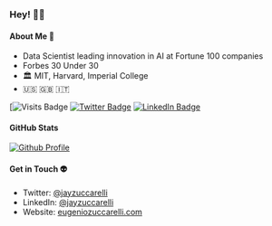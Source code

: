 ### Hey! 🧑‍🚀

#### About Me 🚀

- Data Scientist leading innovation in AI at Fortune 100 companies
- Forbes 30 Under 30
- 🏛️ MIT, Harvard, Imperial College
- 🇺🇸 🇬🇧 🇮🇹 

[![Visits Badge](https://page-views.glitch.me/badge?page_id=jayzuccarelli.visitor-badge)
[![Twitter Badge](https://img.shields.io/badge/Twitter-Profile-informational?style=flat&logo=twitter&logoColor=white&color=1CA2F1)](https://twitter.com/jayzuccarelli)
[![LinkedIn Badge](https://img.shields.io/badge/LinkedIn-Profile-informational?style=flat&logo=linkedin&logoColor=white&color=0D76A8)](https://www.linkedin.com/in/jayzuccarelli/)

#### GitHub Stats
[![Github Profile](https://github-readme-stats.vercel.app/api?username=jayzuccarelli&&hide=stars&show_icons=true&hide_title=true&hide_border=true)](https://github.com/jayzuccarelli)

#### Get in Touch 👽
- Twitter: [@jayzuccarelli](https://twitter.com/jayzuccarelli)
- LinkedIn: [@jayzuccarelli](https://www.linkedin.com/in/jayzuccarelli/)
- Website: [eugeniozuccarelli.com](https://eugeniozuccarelli.com)
